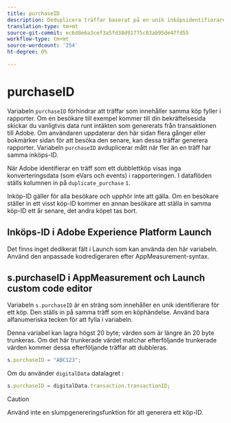 ```yaml
---
title: purchaseID
description: Deduplicera träffar baserat på en unik inköpsidentifierare.
translation-type: tm+mt
source-git-commit: ec6d8e6a3cef3a5fd38d91775c83ab95de47fd55
workflow-type: tm+mt
source-wordcount: '254'
ht-degree: 0%

---
```



# purchaseID

Variabeln `purchaseID` förhindrar att träffar som innehåller samma köp fyller i rapporter. Om en besökare till exempel kommer till din bekräftelsesida skickar du vanligtvis data runt intäkten som genererats från transaktionen till Adobe. Om användaren uppdaterar den här sidan flera gånger eller bokmärker sidan för att besöka den senare, kan dessa träffar generera rapporter. Variabeln `purchaseID` avduplicerar mått när fler än en träff har samma inköps-ID.

När Adobe identifierar en träff som ett dubblettköp visas inga konverteringsdata (som eVars och events) i rapporteringen. I dataflöden ställs kolumnen in på `duplicate_purchase` `1`.

Inköp-ID gäller för alla besökare och upphör inte att gälla. Om en besökare ställer in ett visst köp-ID kommer en annan besökare att ställa in samma köp-ID ett år senare, det andra köpet tas bort.

## Inköps-ID i Adobe Experience Platform Launch

Det finns inget dedikerat fält i Launch som kan använda den här variabeln. Använd den anpassade kodredigeraren efter AppMeasurement-syntax.

## s.purchaseID i AppMeasurement och Launch custom code editor

Variabeln `s.purchaseID` är en sträng som innehåller en unik identifierare för ett köp. Den ställs in på samma träff som en köphändelse. Använd bara alfanumeriska tecken för att fylla i variabeln.

Denna variabel kan lagra högst 20 byte; värden som är längre än 20 byte trunkeras. Om det här trunkerade värdet matchar efterföljande trunkerade värden kommer dessa efterföljande träffar att dubbleras.

```js
s.purchaseID = "ABC123";
```

Om du använder `digitalData` datalagret [](../../prepare/data-layer.md):

```js
s.purchaseID = digitalData.transaction.transactionID;
```

>[!CAUTION]
>
>Använd inte en slumpgenereringsfunktion för att generera ett köp-ID.